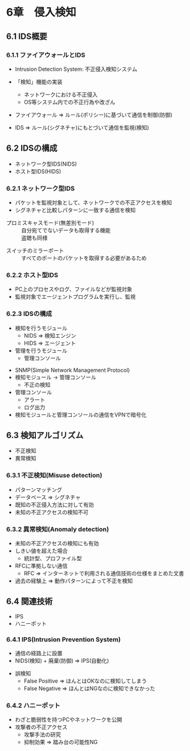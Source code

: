 # 6章　侵入検知
## 6.1 IDS概要
### 6.1.1 ファイアウォールとIDS

* Intrusion Detection System: 不正侵入検知システム
* 「検知」機能の実装
	* ネットワークにおける不正侵入
	* OS等システム内での不正行為や改ざん

* ファイアウォール => ルール(ポリシー)に基づいて通信を制御(防御)
* IDS => ルール(シグネチャ)にもとづいて通信を監視(検知)

## 6.2 IDSの構成

* ネットワーク型IDS(NIDS)
* ホスト型IDS(HIDS)

### 6.2.1 ネットワーク型IDS
* パケットを監視対象として、ネットワークでの不正アクセスを検知
* シグネチャと比較しパターンに一致する通信を検知

<dl>
<dt>プロミスキャスモード(無差別モード)</dt>
<dd>自分宛てでないデータも取得する機能</dd>
<dd>盗聴も同様</dd>
</dl>
<dl>
<dl>
<dt>スイッチのミラーポート</dt>
<dd>すべてのポートのパケットを取得する必要があるため</dd>
</dl>

### 6.2.2 ホスト型IDS
- PC上のプロセスやログ、ファイルなどが監視対象
- 監視対象でエージェントプログラムを実行し、監視

### 6.2.3 IDSの構成
* 検知を行うモジュール
	* NIDS => 検知エンジン
	* HIDS => エージェント
* 管理を行うモジュール
	* 管理コンソール
- SNMP(Simple Network Management Protocol)
- 検知モジュール -> 管理コンソール
	- 不正の検知
- 管理コンソール
	- アラート
	- ログ出力
- 検知モジュールと管理コンソールの通信をVPNで暗号化

## 6.3 検知アルゴリズム

- 不正検知
- 異常検知

### 6.3.1 不正検知(Misuse detection)

* パターンマッチング
* データベース => シグネチャ
* 既知の不正侵入方法に対して有効
* 未知の不正アクセスの検知不可

### 6.3.2 異常検知(Anomaly detection)

* 未知の不正アクセスの検知にも有効
* しきい値を超えた場合
	- 統計型、プロファイル型
* RFCに準拠しない通信
	- RFC => インターネットで利用される通信技術の仕様をまとめた文書
* 過去の経験上 => 動作パターンによって不正を検知

## 6.4 関連技術

- IPS
- ハニーポット

### 6.4.1 IPS(Intrusion Prevention System)
* 通信の経路上に設置
* NIDS(検知) + 廃棄(防御) => IPS(自動化)
- 誤検知
	* False Positive => ほんとはOKなのに検知してしまう
	* False Negative => ほんとはNGなのに検知できなかった

### 6.4.2 ハニーポット

* わざと脆弱性を持つPCやネットワークを公開
* 攻撃者の不正アクセス
	* 攻撃手法の研究
	* 抑制効果 => 踏み台の可能性NG
